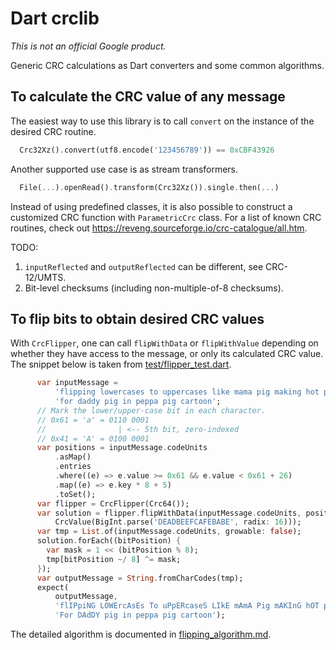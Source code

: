 Dart crclib
===========

*This is not an official Google product.*

Generic CRC calculations as Dart converters and some common algorithms.

## To calculate the CRC value of any message

The easiest way to use this library is to call `convert` on the instance of
the desired CRC routine.

```dart
  Crc32Xz().convert(utf8.encode('123456789')) == 0xCBF43926
```

Another supported use case is as stream transformers.

```dart
  File(...).openRead().transform(Crc32Xz()).single.then(...)
```

Instead of using predefined classes, it is also possible to construct a
customized CRC function with `ParametricCrc` class. For a list of known
CRC routines, check out https://reveng.sourceforge.io/crc-catalogue/all.htm.

TODO:

  1. `inputReflected` and `outputReflected` can be different, see CRC-12/UMTS.
  2. Bit-level checksums (including non-multiple-of-8 checksums).

## To flip bits to obtain desired CRC values

With `CrcFlipper`, one can call `flipWithData` or `flipWithValue` depending on
whether they have access to the message, or only its calculated CRC value. The
snippet below is taken from [test/flipper_test.dart](test/flipper_test.dart).

```dart
      var inputMessage =
          'flipping lowercases to uppercases like mama pig making hot pancakes '
          'for daddy pig in peppa pig cartoon';
      // Mark the lower/upper-case bit in each character.
      // 0x61 = 'a' = 0110 0001
      //                | <-- 5th bit, zero-indexed
      // 0x41 = 'A' = 0100 0001
      var positions = inputMessage.codeUnits
          .asMap()
          .entries
          .where((e) => e.value >= 0x61 && e.value < 0x61 + 26)
          .map((e) => e.key * 8 + 5)
          .toSet();
      var flipper = CrcFlipper(Crc64());
      var solution = flipper.flipWithData(inputMessage.codeUnits, positions,
          CrcValue(BigInt.parse('DEADBEEFCAFEBABE', radix: 16)));
      var tmp = List.of(inputMessage.codeUnits, growable: false);
      solution.forEach((bitPosition) {
        var mask = 1 << (bitPosition % 8);
        tmp[bitPosition ~/ 8] ^= mask;
      });
      var outputMessage = String.fromCharCodes(tmp);
      expect(
          outputMessage,
          'flIPpiNG LOWErcAsEs To uPpERcaseS LIkE mAmA Pig mAKInG hOT paNcAKEs '
          'For DAdDY pig in peppa pig cartoon');
```

The detailed algorithm is documented in
[flipping_algorithm.md](flipping_algorithm.md).
